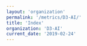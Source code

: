 ```yaml
---
layout: 'organization'
permalink: '/metrics/D3-AI/'
title: 'Index'
organization: 'D3-AI'
current_date: '2019-02-24'
---
```


